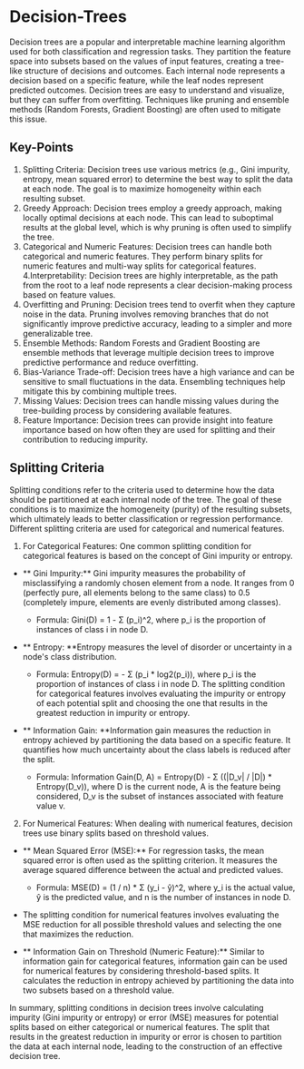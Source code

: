 # Decision-Trees

Decision trees are a popular and interpretable machine learning algorithm used for both classification and regression tasks. They partition the feature space into subsets based on the values of input features, creating a tree-like structure of decisions and outcomes. Each internal node represents a decision based on a specific feature, while the leaf nodes represent predicted outcomes. Decision trees are easy to understand and visualize, but they can suffer from overfitting. Techniques like pruning and ensemble methods (Random Forests, Gradient Boosting) are often used to mitigate this issue.

## Key-Points

1. Splitting Criteria: Decision trees use various metrics (e.g., Gini impurity, entropy, mean squared error) to determine the best way to split the data at each node. The goal is to maximize homogeneity within each resulting subset.
2. Greedy Approach: Decision trees employ a greedy approach, making locally optimal decisions at each node. This can lead to suboptimal results at the global level, which is why pruning is often used to simplify the tree.
3. Categorical and Numeric Features: Decision trees can handle both categorical and numeric features. They perform binary splits for numeric features and multi-way splits for categorical features.
4.Interpretability: Decision trees are highly interpretable, as the path from the root to a leaf node represents a clear decision-making process based on feature values.
5. Overfitting and Pruning: Decision trees tend to overfit when they capture noise in the data. Pruning involves removing branches that do not significantly improve predictive accuracy, leading to a simpler and more generalizable tree.
6. Ensemble Methods: Random Forests and Gradient Boosting are ensemble methods that leverage multiple decision trees to improve predictive performance and reduce overfitting.
7. Bias-Variance Trade-off: Decision trees have a high variance and can be sensitive to small fluctuations in the data. Ensembling techniques help mitigate this by combining multiple trees.
8. Missing Values: Decision trees can handle missing values during the tree-building process by considering available features.
9. Feature Importance: Decision trees can provide insight into feature importance based on how often they are used for splitting and their contribution to reducing impurity.

## Splitting Criteria

Splitting conditions refer to the criteria used to determine how the data should be partitioned at each internal node of the tree. The goal of these conditions is to maximize the homogeneity (purity) of the resulting subsets, which ultimately leads to better classification or regression performance. Different splitting criteria are used for categorical and numerical features.

1. For Categorical Features: One common splitting condition for categorical features is based on the concept of Gini impurity or entropy.

* ** Gini Impurity:** Gini impurity measures the probability of misclassifying a randomly chosen element from a node. It ranges from 0 (perfectly pure, all elements belong to the same class) to 0.5 (completely impure, elements are evenly distributed among classes).
  * Formula: Gini(D) = 1 - Σ (p_i)^2, where p_i is the proportion of instances of class i in node D.
* ** Entropy: **Entropy measures the level of disorder or uncertainty in a node's class distribution.

  * Formula: Entropy(D) = - Σ (p_i * log2(p_i)), where p_i is the proportion of instances of class i in node D.
The splitting condition for categorical features involves evaluating the impurity or entropy of each potential split and choosing the one that results in the greatest reduction in impurity or entropy.

* ** Information Gain: **Information gain measures the reduction in entropy achieved by partitioning the data based on a specific feature. It quantifies how much uncertainty about the class labels is reduced after the split.
  * Formula: Information Gain(D, A) = Entropy(D) - Σ ((|D_v| / |D|) * Entropy(D_v)), where D is the current node, A is the feature being considered, D_v is the subset of instances associated with feature value v.

2. For Numerical Features: When dealing with numerical features, decision trees use binary splits based on threshold values.

* ** Mean Squared Error (MSE):** For regression tasks, the mean squared error is often used as the splitting criterion. It measures the average squared difference between the actual and predicted values.
  * Formula: MSE(D) = (1 / n) * Σ (y_i - ŷ)^2, where y_i is the actual value, ŷ is the predicted value, and n is the number of instances in node D.
* The splitting condition for numerical features involves evaluating the MSE reduction for all possible threshold values and selecting the one that maximizes the reduction.

* ** Information Gain on Threshold (Numeric Feature):** Similar to information gain for categorical features, information gain can be used for numerical features by considering threshold-based splits. It calculates the reduction in entropy achieved by partitioning the data into two subsets based on a threshold value.

In summary, splitting conditions in decision trees involve calculating impurity (Gini impurity or entropy) or error (MSE) measures for potential splits based on either categorical or numerical features. The split that results in the greatest reduction in impurity or error is chosen to partition the data at each internal node, leading to the construction of an effective decision tree.
